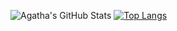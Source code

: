 

![Agatha's GitHub Stats](https://github-readme-stats.vercel.app/api?username=agathasenpai&layout=compact&show_icons=true&include_all_commits=true)
[![Top Langs](https://github-readme-stats.vercel.app/api/top-langs/?username=agathasenpai&layout=compact&show_icons=true&hide_border=false)](https://github.com/agathasenpai)







 



